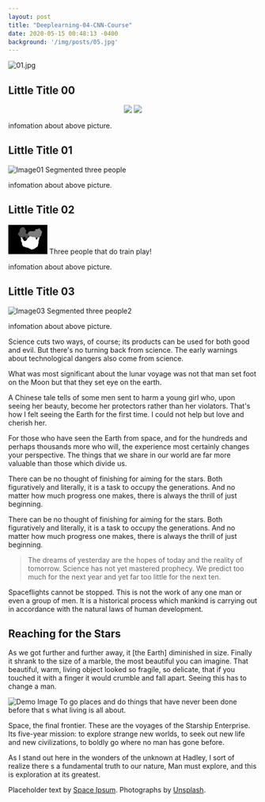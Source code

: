 ```yaml
---
layout: post
title: "Deeplearning-04-CNN-Course"
date: 2020-05-15 00:48:13 -0400
background: '/img/posts/05.jpg'
---
```

![01.jpg](https://github.com/willook/willook.github.io/blob/master/img/mi333/02.png)

<h2 class="section-heading"> Little Title 00 </h2>
<p align="center">
<img src="https://github.com/willook/willook.github.io/blob/master/img/mi333/01.png" width="25%">  
<img src="https://github.com/willook/willook.github.io/blob/master/img/mi333/02.png" width="25%">  
</p>
<p>infomation about above picture.</p>

<h2 class="section-heading"> Little Title 01 </h2>
<img class="img-fluid1" src="https://drive.google.com/open?id=1CR0RkV9BvCAYhQWxWjRwZzI5F0jS9PhL" alt="Image01">
<span class="caption text-muted"> Segmented three people </span>
<p>infomation about above picture.</p>

<h2 class="section-heading"> Little Title 02 </h2>
<img class="img-fluid2" src="img/mi333/01.png" alt="img/mi333/01.png">
<span class="caption text-muted"> Three people that do train play! </span>
<p>infomation about above picture.</p>


<h2 class="section-heading"> Little Title 03 </h2>
<img class="img-fluid3" src="https://github.com/willook/willook.github.io/blob/master/img/mi333/03.png" alt="Image03">
<span class="caption text-muted"> Segmented three people2 </span>
<p>infomation about above picture.</p>



<p>Science cuts two ways, of course; its products can be used for both good and evil. But there's no turning back from science. The early warnings about technological dangers also come from science.</p>

<p>What was most significant about the lunar voyage was not that man set foot on the Moon but that they set eye on the earth.</p>

<p>A Chinese tale tells of some men sent to harm a young girl who, upon seeing her beauty, become her protectors rather than her violators. That's how I felt seeing the Earth for the first time. I could not help but love and cherish her.</p>

<p>For those who have seen the Earth from space, and for the hundreds and perhaps thousands more who will, the experience most certainly changes your perspective. The things that we share in our world are far more valuable than those which divide us.</p>



<p>There can be no thought of finishing for aiming for the stars. Both figuratively and literally, it is a task to occupy the generations. And no matter how much progress one makes, there is always the thrill of just beginning.</p>

<p>There can be no thought of finishing for aiming for the stars. Both figuratively and literally, it is a task to occupy the generations. And no matter how much progress one makes, there is always the thrill of just beginning.</p>

<blockquote class="blockquote">The dreams of yesterday are the hopes of today and the reality of tomorrow. Science has not yet mastered prophecy. We predict too much for the next year and yet far too little for the next ten.</blockquote>

<p>Spaceflights cannot be stopped. This is not the work of any one man or even a group of men. It is a historical process which mankind is carrying out in accordance with the natural laws of human development.</p>

<h2 class="section-heading">Reaching for the Stars</h2>

<p>As we got further and further away, it [the Earth] diminished in size. Finally it shrank to the size of a marble, the most beautiful you can imagine. That beautiful, warm, living object looked so fragile, so delicate, that if you touched it with a finger it would crumble and fall apart. Seeing this has to change a man.</p>

<img class="img-fluid" src="https://source.unsplash.com/Mn9Fa_wQH-M/800x450" alt="Demo Image">
<span class="caption text-muted">To go places and do things that have never been done before that s what living is all about.</span>

<p>Space, the final frontier. These are the voyages of the Starship Enterprise. Its five-year mission: to explore strange new worlds, to seek out new life and new civilizations, to boldly go where no man has gone before.</p>

<p>As I stand out here in the wonders of the unknown at Hadley, I sort of realize there s a fundamental truth to our nature, Man must explore, and this is exploration at its greatest.</p>

<p>Placeholder text by <a href="http://spaceipsum.com/">Space Ipsum</a>. Photographs by <a href="https://unsplash.com/">Unsplash</a>.</p>
